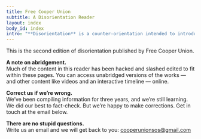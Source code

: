 ```yaml
---
title: Free Cooper Union
subtitle: A Disorientation Reader
layout: index
body_id: index
intro: "**Disorientation** is a counter-orientation intended to introduce the incoming class to the real story of Cooper’s dense internal politics, as well as larger student issues. This is an effort to preserve institutional memory that is all too often expunged upon graduation."
---
```

This is the second edition of disorientation published by Free Cooper Union.

**A note on abridgement.**  
Much of the content in this reader has been hacked and slashed edited to fit within these pages. You can access unabridged versions of the works — and other content like videos and an interactive timeline — online. 

**Correct us if we’re wrong.**  
We’ve been compiling information for three years, and we’re still learning. We did our best to fact-check. But we’re happy to make corrections. Get in touch at the email below.

**There are no stupid questions.**  
Write us an email and we will get back to you: cooperunionsos@gmail.com